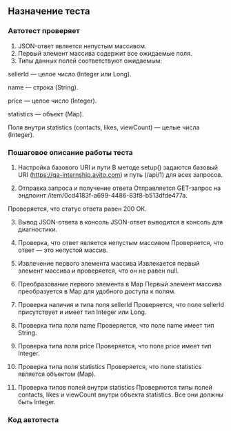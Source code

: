 ## Назначение теста
### Автотест проверяет

1. JSON-ответ является непустым массивом.
2. Первый элемент массива содержит все ожидаемые поля.
3. Типы данных полей соответствуют ожидаемым:

sellerId — целое число (Integer или Long).

name — строка (String).

price — целое число (Integer).

statistics — объект (Map).

Поля внутри statistics (contacts, likes, viewCount) — целые числа (Integer).

### Пошаговое описание работы теста
1. Настройка базового URI и пути
В методе setup() задаются базовый URI (https://qa-internship.avito.com) и путь (/api/1) для всех запросов.

2. Отправка запроса и получение ответа
Отправляется GET-запрос на эндпоинт /item/0cd4183f-a699-4486-83f8-b513dfde477a.

Проверяется, что статус ответа равен 200 OK.

3. Вывод JSON-ответа в консоль
JSON-ответ выводится в консоль для диагностики.

4. Проверка, что ответ является непустым массивом
Проверяется, что ответ — это непустой массив.

5. Извлечение первого элемента массива
Извлекается первый элемент массива и проверяется, что он не равен null.

6. Преобразование первого элемента в Map
Первый элемент массива преобразуется в Map для удобного доступа к полям.

7. Проверка наличия и типа поля sellerId
Проверяется, что поле sellerId присутствует и имеет тип Integer или Long.

8. Проверка типа поля name
Проверяется, что поле name имеет тип String.

9. Проверка типа поля price
Проверяется, что поле price имеет тип Integer.

10. Проверка типа поля statistics
Проверяется, что поле statistics является объектом (Map).

11. Проверка типов полей внутри statistics
Проверяются типы полей contacts, likes и viewCount внутри объекта statistics. Все они должны быть Integer.

### Код автотеста
